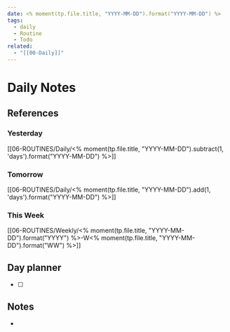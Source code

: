 ```yaml
---
date: <% moment(tp.file.title, "YYYY-MM-DD").format("YYYY-MM-DD") %>
tags:
  - daily
  - Routine
  - Todo
related:
  - "[[00-Daily]]"
---
```

# Daily Notes
## References
### Yesterday
[[06-ROUTINES/Daily/<% moment(tp.file.title, "YYYY-MM-DD").subtract(1, 'days').format("YYYY-MM-DD") %>]]
### Tomorrow 
[[06-ROUTINES/Daily/<% moment(tp.file.title, "YYYY-MM-DD").add(1, 'days').format("YYYY-MM-DD") %>]]
### This Week
[[06-ROUTINES/Weekly/<% moment(tp.file.title, "YYYY-MM-DD").format("YYYY") %>-W<% moment(tp.file.title, "YYYY-MM-DD").format("WW") %>]]
## Day planner
- [ ] 
## Notes
-